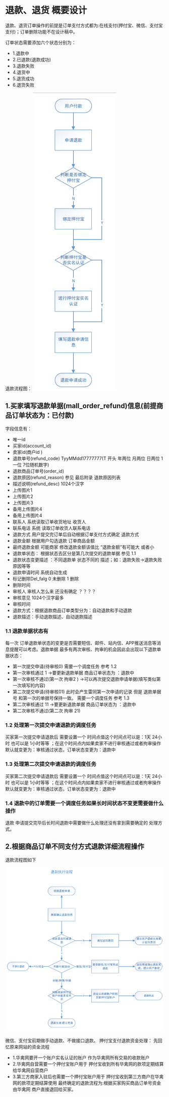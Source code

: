 # 退款、退货 概要设计
退款、退货订单操作的前提是订单支付方式都为:在线支付(押付宝、微信、支付宝支付)；订单删除功能不在设计稿中。

订单状态需要添加六个状态分别为：

- 1.退款中
- 2.已退款(退款成功)
- 3.退款失败
- 4.退货中
- 5.退货成功
- 6.退货失败

退款流程图：
![image](https://github.com/zhangyq1011/images-folder/blob/master/%E7%94%A8%E6%88%B7%E9%80%80%E6%AC%BE%E5%89%8D%E6%B5%81%E7%A8%8B.png)

## 1.买家填写退款单据(mall_order_refund)信息(前提商品订单状态为：已付款)
字段信息有：

- 唯一id
- 买家id(account_id)
- 卖家id(商户id )
- 退款单号(refund_code)  TyyMMdd17777777(T 开头 年两位  月两位  日两位 1 一位  7位随机数字)
- 退款商品订单号(order_id)
- 退款原因(refund_reason) 参见 最后附录 退款原因列表
- 描述说明(refund_desc) 1024个汉字
- 上传图片1 
- 上传图片2
- 上传图片3
- 备用上传图片4
- 备用上传图片4
- 联系人 系统读取订单收货地址 收货人
- 联系电话 系统 读取订单收货人联系电话
- 退款方式 用户提交完订单后自动根据订单支付方式确定 退款方式
- 退款金额 根据用户勾选退款 订单商品金额
- 最终退款金额  可能商家 修改退款金额该值比 “退款金额”有可能大 或者小 
- 退款单状态：   根据状态去区分是第几次提交的退款单据 参见 1.1 
- 退款状态变更描述 ：不同退款单 状态不同的 描述；如：退款失败->退款失败原因等等
- 退款申请时间 系统自动生成
- 标记删除Del_falg   0 未删除  1  删除
- 删除时间
- 审核人   审核人怎么来 还没有确定 ？？？？
- 审核意见 1024个汉字最多
- 审核时间 
- 退款方式：根据退款商品订单类型分为：自动退款和手动退款
- 退款描述：手动退款描述、自动退款描述


### 1.1 退款单据状态有
每一次 订单退款单状态的变更是否需要短信、邮件、站内信、APP推送消息等消息提醒可以考虑。退款单据 最多有两次审核、拘审的机会因此会出现以下退款单据状态：

- 第一次提交申请(待审核0)  需要一个调度任务 参考 1.2 
- 第一次审核通过 1  ->要更新退款单据 商品订单状态为 ：退款中
- 第一次审核不通过(第一次 拘审2 )  ->可以再次提交退款申请单据(填写类似第一次填写的内容)
- 第二次提交申请(待审核01) 此时会产生雷同第一次申请的记录 但是 退款单据号 和第一次的单据号保持一致。 需要一个调度任务 参考 1.3 
- 第二次审核通过 11  ->要更新退款单据 商品订单状态为 ：退款中
- 第二次审核不通过(第二次 拘审 21)

### 1.2 处理第一次提交申请退款的调度任务
买家第一次提交申请退款后 需要设置一个 时间点值这个时间点可以是：1天 24小时 也可以是 1小时等等 ；在这个时间点内如果卖家不进行审核通过或者拘审操作默认就变更为：审核通过状态，订单状态变更为：退款中

### 1.3 处理第二次提交申请退款的调度任务
买家第二次提交申请退款后 需要设置一个 时间点值这个时间点可以是：1天 24小时 也可以是 1小时等等 ；在这个时间点内如果卖家不进行审核通过或者拘审操作默认就变更为：审核通过状态，订单状态变更为：退款中


### 1.4 退款中的订单需要一个调度任务如果长时间状态不变更需要做什么操作
退款 申请提交完毕后长时间退款中需要做什么处理还没有拿到需要确定的 处理方式。    

## 2.根据商品订单不同支付方式退款详细流程操作
退款流程图如下

![image](https://github.com/zhangyq1011/images-folder/blob/master/%E5%8D%96%E5%AE%B6%E9%80%80%E6%AC%BE%E6%B5%81%E7%A8%8B%E5%9B%BE.png)


微信、支付宝前期做手动退款、不做接口退款。
押付宝支付退款资金处理：
先回忆原来网站的资金流程
 - 1.华禽网要开一个账户实名认证的账户 作为华禽网所有交易的收款账户
 - 2.华禽网自营需要一个押付宝账户用于 押付宝收到所有华禽网的款项定期结算给华禽网自营商户
 - 3.第三方商家入驻后也需要一个押付宝账户用于   押付宝收到第三方商户在华禽网的款项定期结算使用
 最终确定的退款流程为:根据买家购买商品订单号资金由华禽网 商户直接退回给买家。

  


